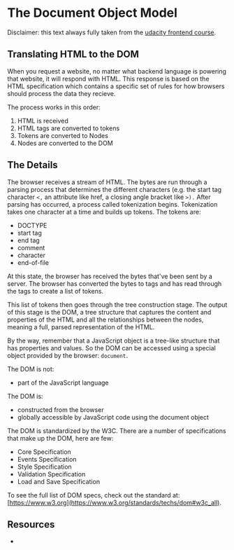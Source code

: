 # The Document Object Model

Disclaimer: this text always fully taken from the [udacity frontend course](https://www.udacity.com/course/front-end-web-developer-nanodegree--nd0011).

## Translating HTML to the DOM

When you request a website, no matter what backend language is powering that
website, it will respond with HTML. This response is based on the HTML
specification which contains a specific set of rules for how browsers should
process the data they recieve.

The process works in this order:

1. HTML is received
2. HTML tags are converted to tokens
3. Tokens are converted to Nodes
4. Nodes are converted to the DOM

## The Details

The browser receives a stream of HTML. The bytes are run through a parsing
process that determines the different characters (e.g. the start tag character
`<,` an attribute like href, a closing angle bracket like `>).` After parsing
has occurred, a process called tokenization begins. Tokenization takes one
character at a time and builds up tokens. The tokens are:

- DOCTYPE
- start tag
- end tag
- comment
- character
- end-of-file

At this state, the browser has received the bytes that've been sent by a
server. The browser has converted the bytes to tags and has read through the
tags to create a list of tokens.

This list of tokens then goes through the tree construction stage. The output of
this stage is the DOM, a tree structure that captures the content and properties
of the HTML and all the relationships between the nodes, meaning a
full, parsed representation of the HTML.

By the way, remember that a JavaScript object is a tree-like structure that has
properties and values. So the DOM can be accessed using a special object
provided by the browser: `document`.

The DOM is not:

- part of the JavaScript language

The DOM is:

- constructed from the browser
- globally accessible by JavaScript code using the document object

The DOM is standardized by the W3C. There are a number of specifications that
make up the DOM, here are few:

- Core Specification
- Events Specification
- Style Specification
- Validation Specification
- Load and Save Specification

To see the full list of DOM specs, check out the standard at:
[https://www.w3.org](https://www.w3.org/standards/techs/dom#w3c_all).

## Resources

-
